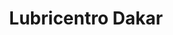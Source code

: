 ---
title: "Lubricentro Dakar"
url: /jose-luis-bustamante-y-rivero/lubricentro-dakar/
shop: piezas de automóviles
---
